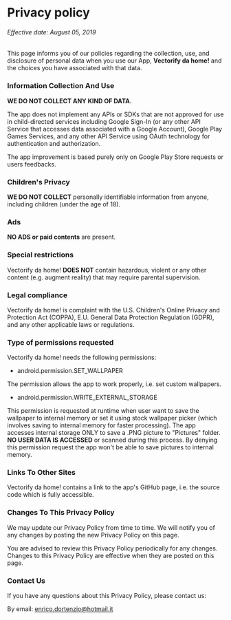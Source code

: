 # Privacy policy

###### Effective date: August 05, 2019



This page informs you of our policies regarding the collection, use, and disclosure of personal data when you use our App, **Vectorify da home!** and the choices you have associated with that data.



### Information Collection And Use

**WE DO NOT COLLECT ANY KIND OF DATA.**

The app does not implement any APIs or SDKs that are not approved for use in child-directed services including Google Sign-In (or any other API Service that accesses data associated with a Google Account), Google Play Games Services, and any other API Service using OAuth technology for authentication and authorization.

The app improvement is based purely only on Google Play Store requests or users feedbacks.


### Children's Privacy


**WE DO NOT COLLECT** personally identifiable information from anyone, including children (under the age of 18).


### Ads


**NO ADS or paid contents** are present.


### Special restrictions

Vectorify da home! **DOES NOT** contain hazardous, violent or any other content (e.g. augment reality) that may require parental supervision.


### Legal compliance

Vectorify da home! is complaint with the U.S. Children's Online Privacy and Protection Act (COPPA), E.U. General Data Protection Regulation (GDPR), and any other applicable laws or regulations.


### Type of permissions requested

Vectorify da home! needs the following permissions:

- android.permission.SET_WALLPAPER

The permission allows the app to work properly, i.e. set custom wallpapers.

- android.permission.WRITE_EXTERNAL_STORAGE

This permission is requested at runtime when user want to save the wallpaper to internal memory or set it using stock wallpaper picker (which involves saving to internal memory for faster processing).
The app accesses internal storage ONLY to save a .PNG picture to "Pictures" folder. **NO USER DATA IS ACCESSED** or scanned during this process.
By denying this permission request the app won't be able to save pictures to internal memory.


### Links To Other Sites

Vectorify da home! contains a link to the app's GitHub page, i.e. the source code which is fully accessible.


### Changes To This Privacy Policy

We may update our Privacy Policy from time to time. We will notify you of any changes by posting the new Privacy Policy on this page.

You are advised to review this Privacy Policy periodically for any changes. Changes to this Privacy Policy are effective when they are posted on this page.


### Contact Us
If you have any questions about this Privacy Policy, please contact us:

By email: enrico.dortenzio@hotmail.it
